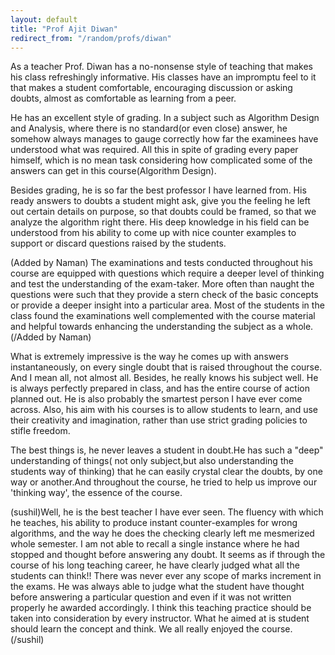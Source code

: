 ```yaml
---
layout: default
title: "Prof Ajit Diwan"
redirect_from: "/random/profs/diwan"
---
```


As a teacher Prof. Diwan has a no-nonsense style of teaching that makes his class refreshingly informative. His classes have an impromptu feel to it that makes a student comfortable, encouraging discussion or asking doubts, almost as comfortable as learning from a peer.

He has an excellent style of grading. In a subject such as Algorithm Design and Analysis, where there is no standard(or even close) answer, he somehow always manages to gauge correctly how far the examinees have understood what was required.
All this in spite of grading every paper himself, which is no mean task considering how complicated some of the answers can get in this course(Algorithm Design).

Besides grading, he is so far the best professor I have learned from. His ready answers to doubts a student might ask, give you the feeling he left out certain details on purpose, so that doubts could be framed, so that we analyze the algorithm right there. His deep knowledge in his field can be understood from his ability to come up with nice counter examples to support or discard questions raised by the students.

(Added by Naman)
The examinations and tests conducted throughout his course are equipped with questions which require a deeper level of thinking and test the understanding of the exam-taker. More often than naught the questions were such that they provide a stern check of the basic concepts or provide a deeper insight into a particular area. Most of the students in the class found the examinations well complemented with the course material and helpful towards enhancing the understanding the subject as a whole.                 
(/Added by Naman)


What is extremely impressive is the way he comes up with answers instantaneously, on every single doubt that is raised throughout the course. And I mean all, not almost all. Besides, he really knows his subject well. He is always perfectly prepared in class, and has the entire course of action planned out. He is also probably the smartest person I have ever come across. Also, his aim with his courses is to allow students to learn, and use their creativity and imagination, rather than use strict grading policies to stifle freedom.

The best things is, he never leaves a student in doubt.He has such a "deep" understanding of things( not only subject,but also understanding the students way of thinking) that he can easily crystal clear the doubts, by one way or another.And throughout the course, he tried to help us improve our 'thinking way', the essence of the course.

(sushil)Well, he is the best teacher I have ever seen. The fluency with which he teaches, his ability to produce instant counter-examples for wrong algorithms, and the way he does the checking clearly left me mesmerized whole semester. I am not able to recall a single instance where he had stopped and thought before answering any doubt. It seems as if through the course of his long teaching career, he have clearly judged what all the students can think!! There was never ever any scope of marks increment in the exams. He was always able to judge what the student have thought before answering a particular question and even if it was not written properly he awarded accordingly.
I think this teaching practice should be taken into consideration by every instructor. What he aimed at is student should learn the concept and think.  We all really enjoyed the course.(/sushil)
